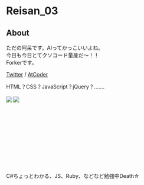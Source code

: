 # Reisan_03

## About
ただの阿呆です。AIってかっこいいよね。<br>
今日も今日とてクソコード量産だ～！！<br>
Forkerです。<br>

[Twitter](https://twitter.com/Reisan03_) / [AtCoder](https://atcoder.jp/users/Reisan03)

HTML？CSS？JavaScript？jQuery？.......<br><br>
<a href="https://github.com/anuraghazra/github-readme-stats">
  <img align="left" src="https://github-readme-stats.vercel.app/api?username=Reisan03&count_private=true&show_icons=true" />
</a>
<a href="https://github.com/anuraghazra/github-readme-stats">
  <img align="left" src="https://github-readme-stats.vercel.app/api/top-langs/?username=Reisan03" />
</a>
<br><br><br><br><br><br><br><br><br><br><br><br>
C#ちょっとわかる、JS、Ruby、などなど勉強中Death☆
